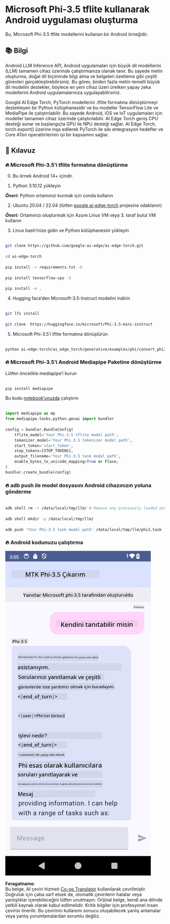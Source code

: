 <!--
CO_OP_TRANSLATOR_METADATA:
{
  "original_hash": "c4fe7f589d179be96a5577b0b8cba6aa",
  "translation_date": "2025-05-09T18:48:42+00:00",
  "source_file": "md/02.Application/01.TextAndChat/Phi3/UsingPhi35TFLiteCreateAndroidApp.md",
  "language_code": "tr"
}
-->
# **Microsoft Phi-3.5 tflite kullanarak Android uygulaması oluşturma**

Bu, Microsoft Phi-3.5 tflite modellerini kullanan bir Android örneğidir.

## **📚 Bilgi**

Android LLM Inference API, Android uygulamaları için büyük dil modellerini (LLM) tamamen cihaz üzerinde çalıştırmanıza olanak tanır. Bu sayede metin oluşturma, doğal dil biçiminde bilgi alma ve belgeleri özetleme gibi çeşitli görevleri gerçekleştirebilirsiniz. Bu görev, birden fazla metin-temelli büyük dil modelini destekler, böylece en yeni cihaz üzeri üretken yapay zeka modellerini Android uygulamalarınıza uygulayabilirsiniz.

Googld AI Edge Torch, PyTorch modellerini .tflite formatına dönüştürmeyi destekleyen bir Python kütüphanesidir ve bu modeller TensorFlow Lite ve MediaPipe ile çalıştırılabilir. Bu sayede Android, iOS ve IoT uygulamaları için modeller tamamen cihaz üzerinde çalıştırılabilir. AI Edge Torch geniş CPU desteği sunar ve başlangıçta GPU ile NPU desteği sağlar. AI Edge Torch, torch.export() üzerine inşa edilerek PyTorch ile sıkı entegrasyon hedefler ve Core ATen operatörlerinin iyi bir kapsamını sağlar.

## **🪬 Kılavuz**

### **🔥 Microsoft Phi-3.5’i tflite formatına dönüştürme**

0. Bu örnek Android 14+ içindir.

1. Python 3.10.12 yükleyin

***Öneri:*** Python ortamınızı kurmak için conda kullanın

2. Ubuntu 20.04 / 22.04 (lütfen [google ai-edge-torch](https://github.com/google-ai-edge/ai-edge-torch) projesine odaklanın)

***Öneri:*** Ortamınızı oluşturmak için Azure Linux VM veya 3. taraf bulut VM kullanın

3. Linux bash’inize gidin ve Python kütüphanesini yükleyin

```bash

git clone https://github.com/google-ai-edge/ai-edge-torch.git

cd ai-edge-torch

pip install -r requirements.txt -U 

pip install tensorflow-cpu -U

pip install -e .

```

4. Hugging face’den Microsoft-3.5-Instruct modelini indirin

```bash

git lfs install

git clone  https://huggingface.co/microsoft/Phi-3.5-mini-instruct

```

5. Microsoft Phi-3.5’i tflite formatına dönüştürün

```bash

python ai-edge-torch/ai_edge_torch/generative/examples/phi/convert_phi3_to_tflite.py --checkpoint_path  Your Microsoft Phi-3.5-mini-instruct path --tflite_path Your Microsoft Phi-3.5-mini-instruct tflite path  --prefill_seq_len 1024 --kv_cache_max_len 1280 --quantize True

```

### **🔥 Microsoft Phi-3.5’i Android Mediapipe Paketine dönüştürme**

Lütfen öncelikle mediapipe’i kurun

```bash

pip install mediapipe

```

Bu kodu [notebook’unuzda](../../../../../../code/09.UpdateSamples/Aug/Android/convert/convert_phi.ipynb) çalıştırın

```python

import mediapipe as mp
from mediapipe.tasks.python.genai import bundler

config = bundler.BundleConfig(
    tflite_model='Your Phi-3.5 tflite model path',
    tokenizer_model='Your Phi-3.5 tokenizer model path',
    start_token='start_token',
    stop_tokens=[STOP_TOKENS],
    output_filename='Your Phi-3.5 task model path',
    enable_bytes_to_unicode_mapping=True or Flase,
)
bundler.create_bundle(config)

```

### **🔥 adb push ile model dosyasını Android cihazınızın yoluna gönderme**

```bash

adb shell rm -r /data/local/tmp/llm/ # Remove any previously loaded models

adb shell mkdir -p /data/local/tmp/llm/

adb push 'Your Phi-3.5 task model path' /data/local/tmp/llm/phi3.task

```

### **🔥 Android kodunuzu çalıştırma**

![demo](../../../../../../translated_images/demo.8981711efb5a9cee5dcd835f66b3b31b94b4f3e527300e15a98a0d48863b9fbd.tr.png)

**Feragatname**:  
Bu belge, AI çeviri hizmeti [Co-op Translator](https://github.com/Azure/co-op-translator) kullanılarak çevrilmiştir. Doğruluk için çaba sarf etsek de, otomatik çevirilerin hatalar veya yanlışlıklar içerebileceğini lütfen unutmayın. Orijinal belge, kendi ana dilinde yetkili kaynak olarak kabul edilmelidir. Kritik bilgiler için profesyonel insan çevirisi önerilir. Bu çevirinin kullanımı sonucu oluşabilecek yanlış anlamalar veya yanlış yorumlamalardan sorumlu değiliz.